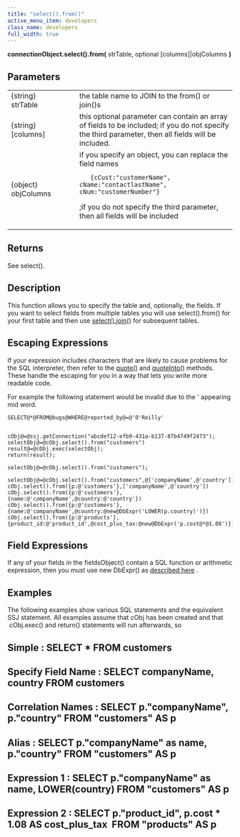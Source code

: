 ```yaml
---
title: "select().from()"
active_menu_item: developers
class_name: developers
full_width: true
---
```



**connectionObject.select().from(** strTable, optional [columns]|objColumns **)**

## Parameters

<table>
<tr>
<td width="181">
{string} strTable

</td>
<td width="18">
</td>
<td width="681">
the table name to JOIN to the from() or join()s

</td>
</tr>
<tr>
<td width="181">
{string} [columns]

</td>
<td width="18">
</td>
<td width="681">
this optional parameter can contain an array of fields to be included; if you do not specify the third parameter, then all fields will be included.

</td>
</tr>
<tr>
<td width="181">
{object} objColumns

</td>
<td width="18">
</td>
<td width="681">
if you specify an object, you can replace the field names

       {cCust:"customerName", cName:"contactlastName", cNum:"customerNumber"}
      

;if you do not specify the third parameter, then all fields will be included

</td>
</tr>
</table>

## Returns

See select().

## Description

This function allows you to specify the table and, optionally, the fields. If you want to select fields from multiple tables you will use select().from() for your first table and then use [select().join()](select-join.htm) for subsequent tables.

## Escaping Expressions

If your expression includes characters that are likely to cause problems for the SQL interpreter, then refer to the [quote()](../quote) and [quoteInto()](../quoteinto) methods. These handle the escaping for you in a way that lets you write more readable code.

For example the following statement would be invalid due to the ' appearing mid word.

    SELECT@*@FROM@bugs@WHERE@reported_by@=@'O'Reilly'
     
     
    cObj@=@ssj.getConnection("abcdef12-efb9-431a-b137-87b4749f2473");
    selectObj@=@cObj.select().from("customers")
    result@=@cObj.exec(selectObj);
    return(result);
     
    selectObj@=@cObj.select().from("customers");
     
    selectObj@=@cObj.select().from("customers",@['companyName',@'country']);
    cObj.select().from({p:@'customers'},['companyName',@'country'])
    cObj.select().from({p:@'customers'},{name:@'companyName',@country:@'country'})
    cObj.select().from({p:@'customers'},{name:@'companyName',@country:@new@DbExpr('LOWER(p.country)')})
    cObj.select().from({p:@'products'},{product_id:@'product_id',@cost_plus_tax:@new@DbExpr('p.cost@*@1.08')})
   

## Field Expressions

If any of your fields in the fieldsObject() contain a SQL function or arithmetic expression, then you must use new DbExpr() as [described here](../../../../../data-storage/server-side-data-storage/handling-sql-expressions) .

## Examples

The following examples show various SQL statements and the equivalent SSJ statement. All examples assume that cObj has been created and that  cObj.exec() and return() statements will run afterwards, so

## Simple : SELECT \* FROM customers

## Specify Field Name : SELECT companyName, country FROM customers

## Correlation Names : SELECT p."companyName", p."country" FROM "customers" AS p

## Alias : SELECT p."companyName" as name, p."country" FROM "customers" AS p

## Expression 1 : SELECT p."companyName" as name, LOWER(country) FROM "customers" AS p

## Expression 2 : SELECT p."product\_id", p.cost \* 1.08 AS cost\_plus\_tax  FROM "products" AS p

